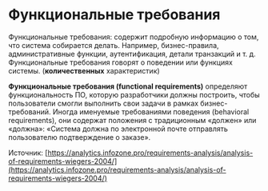 # Функциональные требования

Функциональные требования: содержит подробную информацию о том, что система собирается делать. Например, бизнес-правила, административные функции, аутентификация, детали транзакций и т. д. Функциональные требования говорят о поведении или функциях системы. (**количественных** характеристик)&#x20;



**Функциональные требования (functional requirements)** определяют функциональность ПО, которую разработчики должны построить, чтобы пользователи смогли выполнить свои задачи в рамках бизнес-требований. Иногда именуемые требованиями поведения (behavioral requirements), они содержат положения с традиционным «должен» или «должна»: «Система должна по электронной почте отправлять пользователю подтверждение о заказе».



Источник: [https://analytics.infozone.pro/requirements-analysis/analysis-of-requirements-wiegers-2004/](https://analytics.infozone.pro/requirements-analysis/analysis-of-requirements-wiegers-2004/)
